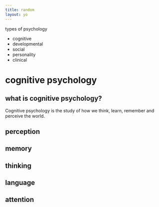 ```yaml
---
title: random
layout: yo
---
```

types of psychology
- cognitive 
- developmental 
- social
- personality
- clinical

# cognitive psychology
## what is cognitive psychology?
Cognitive psychology is the study of how we think, learn, remember and perceive the world.
## perception

## memory

## thinking

## language

## attention